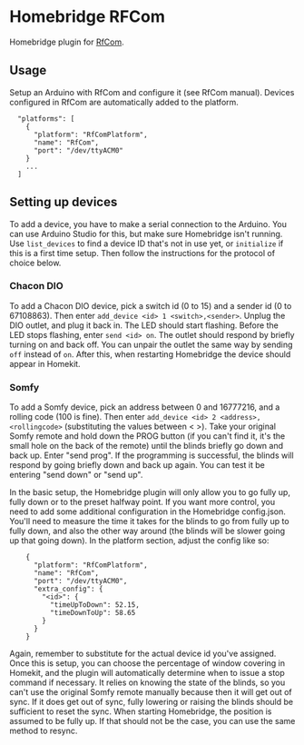 # Homebridge RFCom
Homebridge plugin for [RfCom](https://github.com/evinyatar/rfcom).

## Usage

Setup an Arduino with RfCom and configure it (see RfCom manual). Devices configured in RfCom are automatically added to
the platform.

```
  "platforms": [
    {
      "platform": "RfComPlatform",
      "name": "RfCom",
      "port": "/dev/ttyACM0"
    }
    ...
  ]
```
## Setting up devices

To add a device, you have to make a serial connection to the Arduino. You can use Arduino Studio for this, but make sure
Homebridge isn't running. Use `list_devices` to find a device ID that's not in use yet, or `initialize` if this is a first
time setup. Then follow the instructions for the protocol of choice below. 

### Chacon DIO
To add a Chacon DIO device, pick a switch id (0 to 15) and a sender id (0 to 67108863). Then enter
`add_device <id> 1 <switch>,<sender>`. Unplug the DIO outlet, and plug it back in. The LED should start flashing. Before
the LED stops flashing, enter `send <id> on`. The outlet should respond by briefly turning on and back off. You can 
unpair the outlet the same way by sending `off` instead of `on`. After this, when restarting Homebridge the device should
appear in Homekit.

### Somfy
To add a Somfy device, pick an address between 0 and 16777216, and a rolling code (100 is fine). Then enter
`add_device <id> 2 <address>,<rollingcode>` (substituting the values between < >). Take your original Somfy remote
and hold down the PROG button (if you can't find it, it's the small hole on the back of the remote) until the
blinds briefly go down and back up. Enter "send <id> prog". If the programming is successful, the blinds will respond
by going briefly down and back up again. You can test it be entering "send <id> down" or "send <id> up".

In the basic setup, the Homebridge plugin will only allow you to go fully up, fully down or to the preset halfway point.
If you want more control, you need to add some additional configuration in the Homebridge config.json. You'll need to
measure the time it takes for the blinds to go from fully up to fully down, and also the other way around (the blinds
will be slower going up that going down). In the platform section, adjust the config like so:

```
    {
      "platform": "RfComPlatform",
      "name": "RfCom",
      "port": "/dev/ttyACM0",
      "extra_config": {
        "<id>": {
          "timeUpToDown": 52.15,
          "timeDownToUp": 58.65
        }
      }
    }
```

Again, remember to substitute <id> for the actual device id you've assigned. Once this is setup, you can choose the
percentage of window covering in Homekit, and the plugin will automatically determine when to issue a stop command if
necessary. It relies on knowing the state of the blinds, so you can't use the original Somfy remote manually because
then it will get out of sync. If it does get out of sync, fully lowering or raising the blinds should be sufficient to
reset the sync. When starting Homebridge, the position is assumed to be fully up. If that should not be the case, you
can use the same method to resync.